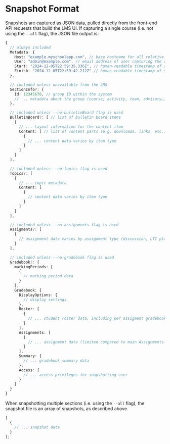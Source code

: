 # Snapshot Format

Snapshots are captured as JSON data, pulled directly from the front-end API requests that build the LMS UI. If capturing a single course (i.e. not using the `--all` flag), the JSON file output is:

```ts
{
  // always included
  Metadata: {
    Host: "example.myschoolapp.com", // base hostname for all relative URLs
    User: "admin@example.com", // email address of user capturing the snapshot
    Start: "2024-12-05T22:59:35.336Z", // human-readable timestamp of snapshot start time,
    Finish: "2024-12-05T22:59:42.212Z" // human-readable timestamp of snapshot finish time,
  },

  // included unless unavailable from the LMS
  SectionInfo?: {
    Id: 12345678, // group ID within the system
    // ... metadata about the group (course, activity, team, advisory…)
  },

  // included unless --no-bulletinBoard flag is used
  BulletinBoard?: [ // list of bulletin board items
    {
      // ... layout information for the content item
      Content: [ // list of content parts (e.g. downloads, links, etc.)
        {
          // ... content data varies by item type
        }
      ]
    }
  ],

  // included unless --no-topics flag is used
  Topics?: [
    {
      // ... topic metadata
      Content: [
        {
          // content data varies by item type
        }
      ]
    }
  ],

  // included unless --no-assignments flag is used
  Assigments?: [
    {
      // assignment data varies by assignment type (discussion, LTI placement, online file submission, etc.)
    }
  ],

  // included unless --no-gradebook flag is used
  Gradebook?: {
    markingPeriods: [
      {
        // marking period data
      }
    ],
    Gradebook: {
      DisplayOptions: {
        // display settings
      },
      Roster: [
        {
          // ... student roster data, including per assigment gradebook data
        }
      ],
      Assignments: [
        {
          // ... assignment data (limited compared to main Assignments list)
        }
      ],
      Summary: {
        // ... gradebook summary data
      },
      Access: {
        // ... access privileges for snapshotting user
      }
    }
  }
}
```

When snapshotting multiple sections (i.e. using the `--all` flag), the snapshot file is an array of snapshots, as described above.

```ts
[
  {
    // ... snapshot data
  }
];
```
